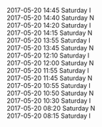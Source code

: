 2017-05-20 14:45 Saturday  I  
2017-05-20 14:40 Saturday  N  
2017-05-20 14:20 Saturday  I  
2017-05-20 14:15 Saturday  N  
2017-05-20 13:55 Saturday  I  
2017-05-20 13:45 Saturday  N  
2017-05-20 12:10 Saturday  I  
2017-05-20 12:00 Saturday  N  
2017-05-20 11:55 Saturday  I  
2017-05-20 11:45 Saturday  N  
2017-05-20 10:55 Saturday  I  
2017-05-20 10:50 Saturday  N  
2017-05-20 10:30 Saturday  I  
2017-05-20 08:20 Saturday  N  
2017-05-20 08:15 Saturday  I  
